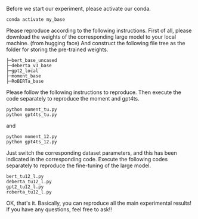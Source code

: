 Before we start our experiment, please activate our conda.

```
conda activate my_base
```

Please reproduce according to the following instructions. 
First of all, please download the weights of the corresponding large model to your local machine. (from hugging face)
And construct the following file tree as the folder for storing the pre-trained weights.

```
├─bert_base_uncased
├─deberta_v3_base
├─gpt2_local
├─moment_base
├─RoBERTa_base
```

Please follow the following instructions to reproduce.
Then execute the code separately to reproduce the moment and gpt4ts.

```
python moment_tu.py
python gpt4ts_tu.py
```

and

```
python moment_12.py
python gpt4ts_12.py
```

Just switch the corresponding dataset parameters, and this has been indicated in the corresponding code. 
Execute the following codes separately to reproduce the fine-tuning of the large model.

```
bert_tu12_l.py
deberta_tu12_l.py
gpt2_tu12_l.py
roberta_tu12_l.py
```

OK, that's it. Basically, you can reproduce all the main experimental results! If you have any questions, feel free to ask!!